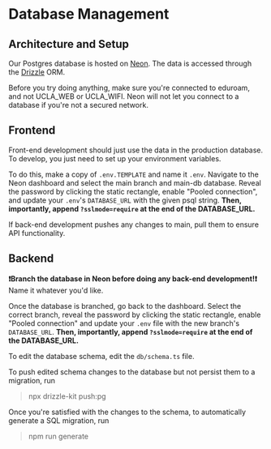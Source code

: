 # Database Management

## Architecture and Setup

Our Postgres database is hosted on [Neon](https://console.neon.tech). The data is accessed through the [Drizzle](https://orm.drizzle.team/docs/overview) ORM.

Before you try doing anything, make sure you're connected to eduroam, and not UCLA_WEB or UCLA_WIFI. Neon will not let you connect to a database if you're not a secured network.

## Frontend

Front-end development should just use the data in the production database. To develop, you just need to set up your environment variables.

To do this, make a copy of `.env.TEMPLATE` and name it `.env`. Navigate to the Neon dashboard and select the main branch and main-db database. Reveal the password by clicking the static rectangle, enable "Pooled connection", and update your `.env`'s `DATABASE_URL` with the given psql string. **Then, importantly, append `?sslmode=require` at the end of the DATABASE_URL.**

If back-end development pushes any changes to main, pull them to ensure API functionality.

## Backend

**❗️Branch the database in Neon before doing any back-end development!❗️** Name it whatever you'd like.

Once the database is branched, go back to the dashboard. Select the correct branch, reveal the password by clicking the static rectangle, enable "Pooled connection" and update your `.env` file with the new branch's `DATABASE_URL`. **Then, importantly, append `?sslmode=require` at the end of the DATABASE_URL.**

To edit the database schema, edit the `db/schema.ts` file.

To push edited schema changes to the database but not persist them to a migration, run

> npx drizzle-kit push:pg

Once you're satisfied with the changes to the schema, to automatically generate a SQL migration, run

> npm run generate
